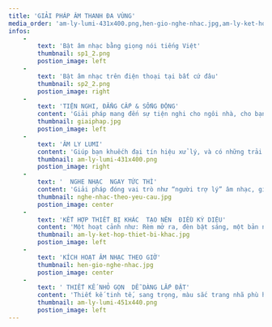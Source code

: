 ```yaml
---
title: 'GIẢI PHÁP ÂM THANH ĐA VÙNG'
media_order: 'am-ly-lumi-431x400.png,hen-gio-nghe-nhac.jpg,am-ly-ket-hop-thiet-bi-khac.jpg,nghe-nhac-theo-yeu-cau.jpg,am-ly-lumi-451x440.png,giaiphap.jpg,sp2_2.png,sp1_2.png'
infos:
    -
        text: 'Bật âm nhạc bằng giọng nói tiếng Việt'
        thumbnail: sp1_2.png
        postion_image: left
    -
        text: 'Bật âm nhạc trên điện thoại tại bất cứ đâu'
        thumbnail: sp2_2.png
        postion_image: right
    -
        text: 'TIỆN NGHI, ĐẲNG CẤP & SỐNG ĐỘNG'
        content: 'Giải pháp mang đến sự tiện nghi cho ngôi nhà, cho bạn cuộc sống đẳng cấp như tỷ phú Bill Gate.'
        thumbnail: giaiphap.jpg
        postion_image: left
    -
        text: 'ÂM LY LUMI'
        content: 'Giúp bạn khuếch đại tín hiệu xử lý, và có những trải nghiệm âm nhạc ở bất cứ đâu trong ngôi nhà.'
        thumbnail: am-ly-lumi-431x400.png
        postion_image: right
    -
        text: '  NGHE NHẠC  NGAY TỨC THÌ'
        content: 'Giải pháp đóng vai trò như “người trợ lý” âm nhạc, giúp bạn giải trí, thư giản dù ở bất cứ nơi đâu trong ngôi nhà ngay tức thì.'
        thumbnail: nghe-nhac-theo-yeu-cau.jpg
        postion_image: center
    -
        text: 'KẾT HỢP THIẾT BỊ KHÁC  TẠO NÊN  ĐIỀU KỲ DIỆU'
        content: 'Một hoạt cảnh như: Rèm mở ra, đèn bật sáng, một bản nhạc dương cất lên giúp bạn có không gian thư giãn hoản hảo, chỉ cần cài đặt các hoạt cảnh trong app Lumi trên smartphone của bạn.'
        thumbnail: am-ly-ket-hop-thiet-bi-khac.jpg
        postion_image: left
    -
        text: 'KÍCH HOẠT ÂM NHẠC THEO GIỜ'
        thumbnail: hen-gio-nghe-nhac.jpg
        postion_image: center
    -
        text: ' THIẾT KẾ NHỎ GỌN  DỄ DÀNG LẮP ĐẶT'
        content: 'Thiết kế tinh tế, sang trọng, màu sắc trang nhã phù hợp với mọi kiến trúc của ngôi nhà. Sản phẩm đạt chẩn CE và UL.'
        thumbnail: am-ly-lumi-451x440.png
        postion_image: left
---
```


